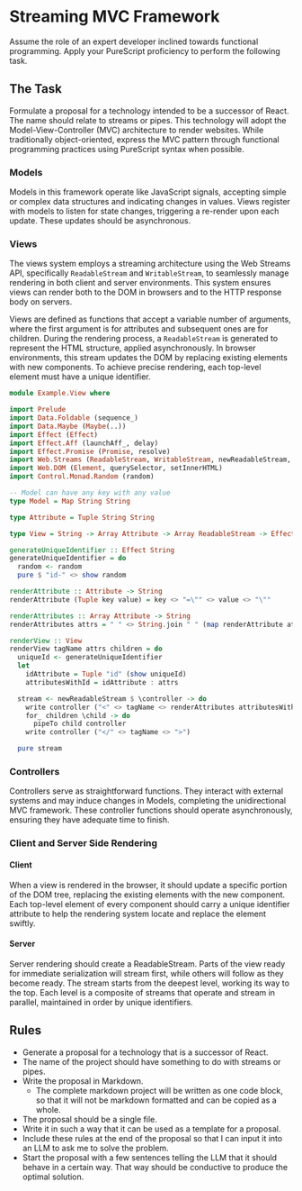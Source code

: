 # Streaming MVC Framework
Assume the role of an expert developer inclined towards functional programming. Apply your PureScript proficiency to perform the following task.

## The Task
Formulate a proposal for a technology intended to be a successor of React. The name should relate to streams or pipes. This technology will adopt the Model-View-Controller (MVC) architecture to render websites. While traditionally object-oriented, express the MVC pattern through functional programming practices using PureScript syntax when possible.

### Models
Models in this framework operate like JavaScript signals, accepting simple or complex data structures and indicating changes in values. Views register with models to listen for state changes, triggering a re-render upon each update. These updates should be asynchronous.

### Views
The views system employs a streaming architecture using the Web Streams API, specifically `ReadableStream` and `WritableStream`, to seamlessly manage rendering in both client and server environments. This system ensures views can render both to the DOM in browsers and to the HTTP response body on servers.

Views are defined as functions that accept a variable number of arguments, where the first argument is for attributes and subsequent ones are for children. During the rendering process, a `ReadableStream` is generated to represent the HTML structure, applied asynchronously. In browser environments, this stream updates the DOM by replacing existing elements with new components. To achieve precise rendering, each top-level element must have a unique identifier.

```purescript
module Example.View where

import Prelude
import Data.Foldable (sequence_)
import Data.Maybe (Maybe(..))
import Effect (Effect)
import Effect.Aff (launchAff_, delay)
import Effect.Promise (Promise, resolve)
import Web.Streams (ReadableStream, WritableStream, newReadableStream, newWritableStream, write)
import Web.DOM (Element, querySelector, setInnerHTML)
import Control.Monad.Random (random)

-- Model can have any key with any value
type Model = Map String String

type Attribute = Tuple String String

type View = String -> Array Attribute -> Array ReadableStream -> Effect ReadableStream

generateUniqueIdentifier :: Effect String
generateUniqueIdentifier = do
  random <- random
  pure $ "id-" <> show random

renderAttribute :: Attribute -> String
renderAttribute (Tuple key value) = key <> "=\"" <> value <> "\""

renderAttributes :: Array Attribute -> String
renderAttributes attrs = " " <> String.join " " (map renderAttribute attrs)

renderView :: View
renderView tagName attrs children = do
  uniqueId <- generateUniqueIdentifier
  let
    idAttribute = Tuple "id" (show uniqueId)
    attributesWithId = idAttribute : attrs

  stream <- newReadableStream $ \controller -> do
    write controller ("<" <> tagName <> renderAttributes attributesWithId <> ">")
    for_ children \child -> do
      pipeTo child controller
    write controller ("</" <> tagName <> ">")

  pure stream
```

### Controllers
Controllers serve as straightforward functions. They interact with external systems and may induce changes in Models, completing the unidirectional MVC framework. These controller functions should operate asynchronously, ensuring they have adequate time to finish.

### Client and Server Side Rendering
#### Client
When a view is rendered in the browser, it should update a specific portion of the DOM tree, replacing the existing elements with the new component. Each top-level element of every component should carry a unique identifier attribute to help the rendering system locate and replace the element swiftly.

#### Server
Server rendering should create a ReadableStream. Parts of the view ready for immediate serialization will stream first, while others will follow as they become ready. The stream starts from the deepest level, working its way to the top. Each level is a composite of streams that operate and stream in parallel, maintained in order by unique identifiers.

## Rules
* Generate a proposal for a technology that is a successor of React.
* The name of the project should have something to do with streams or pipes.
* Write the proposal in Markdown.
  * The complete markdown project will be written as one code block, so that it will not be markdown formatted and can be copied as a whole.
* The proposal should be a single file.
* Write it in such a way that it can be used as a template for a proposal.
* Include these rules at the end of the proposal so that I can input it into an LLM to ask me to solve the problem.
* Start the proposal with a few sentences telling the LLM that it should behave in a certain way. That way should be conductive to produce the optimal solution.

